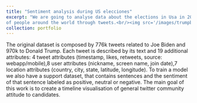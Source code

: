 ```yaml
---
title: "Sentiment analysis during US elecciones"
excerpt: "We are going to analyse data about the elections in Usa in 2020, to understand the general sentiment
of people around the world through tweets.<br/><img src='/images/trumpbiden.png'>"
collection: portfolio
---
```


The original dataset is composed by 776k tweets related
to Joe Biden and 970k to Donald Trump. Each tweet is described by its text and 19 additional
attributes: 4 tweet attributes (timestamp, likes, retweets, source: webapp/mobile),8 user attributes
(nickname, screen name, join date),7 location attributes (country, city, state, latitude, longitude).
To train a model we also have a support dataset, that contains sentences and the sentiment of that
sentence labeled as positive, neutral or negative. The main goal of this work is to create a timeline
visualisation of general twitter community attitude to candidates.
